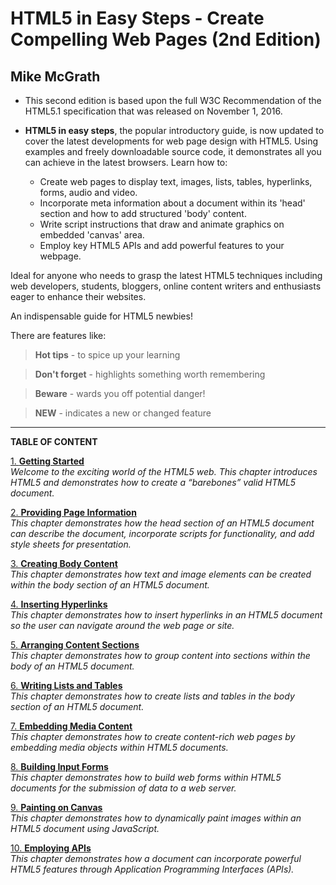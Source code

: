 # **HTML5 in Easy Steps - Create Compelling Web Pages (2nd Edition)**
## Mike McGrath

* This second edition is based upon the full W3C Recommendation of the HTML5.1 specification 
that was released on November 1, 2016. 

* **HTML5 in easy steps**, the popular introductory guide, is now updated to cover 
the latest developments for web page design with HTML5. Using examples and freely
downloadable source code, it demonstrates all you can achieve in the latest
browsers. Learn how to:
  * Create web pages to display text, images, lists, tables, hyperlinks, forms,
audio and video.
  * Incorporate meta information about a document within its 'head' section and
how to add structured 'body' content.
  * Write script instructions that draw and animate graphics on embedded 'canvas'
 area.
  * Employ key HTML5 APIs and add powerful features to your webpage.

Ideal for anyone who needs to grasp the latest HTML5 techniques including web
developers, students, bloggers, online content writers and enthusiasts eager
to enhance their websites.

An indispensable guide for HTML5 newbies!

There are features like:
  > **Hot tips** - to spice up your learning

  > **Don't forget** - highlights something worth remembering

  > **Beware** - wards you off potential danger!

  > **NEW** - indicates a new or changed feature

---

**TABLE OF CONTENT**

[1. **Getting Started**](Chapter%201.md)<br>
_Welcome to the exciting world of the HTML5 web. This chapter introduces HTML5 and
demonstrates how to create a “barebones” valid HTML5 document._

[2. **Providing Page Information**](Chapter%202.md)<br>
_This chapter demonstrates how the head section of an HTML5 document can describe the
document, incorporate scripts for functionality, and add style sheets for presentation._

[3. **Creating Body Content**](Chapter%203.md)<br>
_This chapter demonstrates how text and image elements can be created within the body
section of an HTML5 document._

[4. **Inserting Hyperlinks**](Chapter%204.md)<br>
_This chapter demonstrates how to insert hyperlinks in an HTML5 document so the user can
navigate around the web page or site._

[5. **Arranging Content Sections**](Chapter%205.md)<br>
_This chapter demonstrates how to group content into sections within the body of an HTML5
document._

[6. **Writing Lists and Tables**](Chapter%206.md)<br>
_This chapter demonstrates how to create lists and tables in the body section of an HTML5
document._

[7. **Embedding Media Content**](Chapter%207.md)<br>
_This chapter demonstrates how to create content-rich web pages by embedding media objects
within HTML5 documents._

[8. **Building Input Forms**](Chapter%208.md)<br>
_This chapter demonstrates how to build web forms within HTML5 documents for the
submission of data to a web server._

[9. **Painting on Canvas**](Chapter%209.md)<br>
_This chapter demonstrates how to dynamically paint images within an HTML5 document
using JavaScript._

[10. **Employing APIs**](Chapter%2010.md)<br>
_This chapter demonstrates how a document can incorporate powerful HTML5 features
through Application Programming Interfaces (APIs)._

